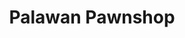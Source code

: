 ---
title: "Palawan Pawnshop"
url: /taguig/palawan-pawnshop-marichu-r-tinga-avenue/
shop: pawnbroker
---